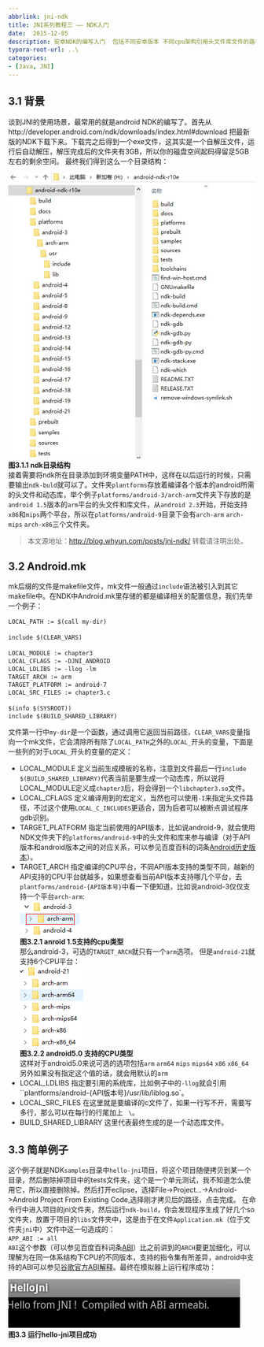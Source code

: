 ```yaml
---
abbrlink: jni-ndk  
title: JNI系列教程三 —— NDK入门
date:  2015-12-05
description: 安卓NDK的编写入门  包括不同安卓版本 不同cpu架构引用头文件库文件的路径规则等知识点
typora-root-url: ..\
categories:
- [Java, JNI]
---
```


## 3.1 背景
谈到JNI的使用场景，最常用的就是android NDK的编写了。首先从http://developer.android.com/ndk/downloads/index.html#download 把最新版的NDK下载下来。下载完之后得到一个exe文件，这其实是一个自解压文件，运行后自动解压，解压完成后的文件夹有3GB，所以你的磁盘空间起码得留足5GB左右的剩余空间。
最终我们得到这么一个目录结构：

![ndk目录结构](/images/ndk_dir.jpg "")  
**图3.1.1 ndk目录结构**  
接着需要将ndk所在目录添加到环境变量PATH中，这样在以后运行的时候，只需要输出`ndk-buld`就可以了。文件夹`plantforms`存放着编译各个版本的android所需的头文件和动态库，举个例子`platforms/android-3/arch-arm`文件夹下存放的是`android 1.5`版本的`arm`平台的头文件和库文件，从`android 2.3`开始，开始支持`x86`和`mips`两个平台，所以在`platforms/android-9`目录下会有`arch-arm` `arch-mips` `arch-x86`三个文件夹。

> 本文源地址：http://blog.whyun.com/posts/jni-ndk/ 转载请注明出处。

## 3.2 Android.mk
mk后缀的文件是makefile文件，mk文件一般通过`include`语法被引入到其它makefile中。在NDK中Android.mk里存储的都是编译相关的配置信息，我们先举一个例子：
```
LOCAL_PATH := $(call my-dir)

include $(CLEAR_VARS)

LOCAL_MODULE := chapter3
LOCAL_CFLAGS := -DJNI_ANDROID
LOCAL_LDLIBS := -llog -lm
TARGET_ARCH := arm
TARGET_PLATFORM := android-7
LOCAL_SRC_FILES := chapter3.c 

$(info $(SYSROOT))
include $(BUILD_SHARED_LIBRARY)
```
文件第一行中`my-dir`是一个函数，通过调用它返回当前路径，`CLEAR_VARS`变量指向一个mk文件，它会清除所有除了`LOCAL_PATH`之外的`LOCAL_`开头的变量，下面是一些列的对于`LOCAL_`开头的变量的定义：

- LOCAL_MODULE 定义当前生成模板的名称，注意到文件最后一行`include $(BUILD_SHARED_LIBRARY)`代表当前是要生成一个动态库，所以说将LOCAL_MODULE定义成`chapter3`后，将会得到一个`libchapter3.so`文件。
- LOCAL_CFLAGS 定义编译用到的宏定义，当然也可以使用`-I`来指定头文件路径，不过这个使用`LOCAL_C_INCLUDES`更适合，因为后者可以被断点调试程序gdb识别。
- TARGET_PLATFORM 指定当前使用的API版本，比如说android-9，就会使用NDK文件夹下的`platforms/android-9`中的头文件和库来参与编译（对于API版本和android版本之间的对应关系，可以参见百度百科的词条[Android历史版本](http://baike.baidu.com/view/7902337.htm "")）。
- TARGET_ARCH 指定编译的CPU平台，不同API版本支持的类型不同，越新的API支持的CPU平台就越多，如果想查看当前API版本支持哪几个平台，去`plantforms/android-{API版本号}`中看一下便知道，比如说android-3仅仅支持一个平台`arch-arm`:  
![1.5支持的cpu类型](/images/1.5arch.png "")  
**图3.2.1 anroid 1.5支持的cpu类型**  
那么android-3，可选的`TARGET_ARCH`就只有一个`arm`选项。
但是`android-21`就支持6个CPU平台：  
![android-21支持的CPU类型](/images/anroid21-arch.png "")  
**图3.2.2 android5.0 支持的CPU类型**  
这样对于android5.0来说可选的选项包括`arm` `arm64` `mips` `mips64` `x86` `x86_64`
另外如果没有指定这个值的话，就会用默认的`arm`
- LOCAL_LDLIBS 指定要引用的系统库，比如例子中的`-llog`就会引用``plantforms/android-{API版本号}/usr/lib/liblog.so`。
- LOCAL_SRC_FILES 在这里就是要编译的c文件了，如果一行写不开，需要写多行，那么可以在每行的行尾加上 ` \`。
- BUILD_SHARED_LIBRARY 这里代表最终生成的是一个动态库文件。

## 3.3 简单例子
这个例子就是NDK`samples`目录中`hello-jni`项目，将这个项目随便拷贝到某一个目录，然后删除掉项目中的tests文件夹，这个是一个单元测试，我不知道怎么使用它，所以直接删除掉。然后打开eclipse，选择File->Project...->Android->Android Project From Existing Code,选择刚才拷贝后的路径，点击完成。
在命令行中进入项目的jni文件夹，然后运行`ndk-build`，你会发现程序生成了好几个so文件夹，放置于项目的`libs`文件夹中，这是由于在文件`Application.mk`（位于文件夹`jni`中）文件中这一句造成的：  
`APP_ABI := all`  
`ABI`这个参数（可以参见百度百科词条[ABI](http://baike.baidu.com/subview/1433570/6276632.htm "")）比之前讲到的`ARCH`要更加细化，可以理解为在同一体系结构下CPU的不同版本，支持的指令集有所差异，android中支持的ABI可以参见[谷歌官方ABI解释](http://developer.android.com/ndk/guides/abis.html "")。最终在模拟器上运行程序成功：  

![运行hello-jni项目成功](/images/hello_jni_run_success.png "")  
**图3.3 运行hello-jni项目成功**  
